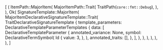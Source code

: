 [
    (
        ItemPath::MajorItem(
            MajorItemPath::Trait(
                TraitPath(`core::fmt::Debug`),
            ),
        ),
        Ok(
            SignatureTemplate::MajorItem(
                MajorItemDeclarativeSignatureTemplate::Trait(
                    TraitDeclarativeSignatureTemplate {
                        template_parameters: DeclarativeTemplateParameterTemplates {
                            data: [
                                DeclarativeTemplateParameter {
                                    annotated_variance: None,
                                    symbol: DeclarativeTermSymbol(
                                        Id {
                                            value: 3,
                                        },
                                    ),
                                    annotated_traits: [],
                                },
                            ],
                        },
                    },
                ),
            ),
        ),
    ),
]